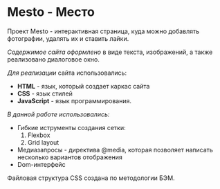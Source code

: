 # Mesto - Место

Проект Mesto - интерактивная страница, куда можно добавлять фотографии, удалять их и ставить лайки.

*Содержимое сайта оформлено* в виде текста, изображений, а также реализовано диалоговое окно.

*Для реализации* сайта использовались:
* **HTML** - язык, который создает каркас сайта
* **CSS** - язык стилей
* **JavaScript**  - язык программирования.

*В данной работе использовались:*
* Гибкие иструменты создания сетки:
  1. Flexbox
  2. Grid layout
* Медиазапросы - директива @media, которая позволяет написать несколько вариантов отображения
* Dom-интерфейс

Файловая структура CSS создана по методологии БЭМ.